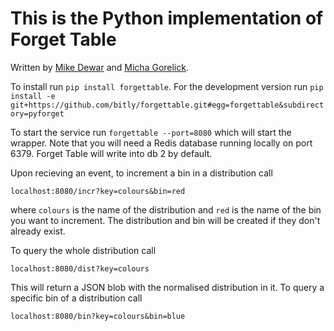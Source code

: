 # This is the Python implementation of Forget Table

Written by [Mike Dewar](http://twitter.com/mikedewar) and [Micha Gorelick](http://micha.gd/).

To install run `pip install forgettable`.
For the development version run `pip install -e git+https://github.com/bitly/forgettable.git#egg=forgettable&subdirectory=pyforget`

To start the service run `forgettable --port=8080` which will start the wrapper. Note that you will need a Redis database running locally on port 6379. Forget Table will write into db 2 by default. 

Upon recieving an event, to increment a bin in a distribution call 

    localhost:8080/incr?key=colours&bin=red

where `colours` is the name of the distribution and `red` is the name of the bin you want to increment.
The distribution and bin will be created if they don't already exist. 

To query the whole distribution call

    localhost:8080/dist?key=colours

This will return a JSON blob with the normalised distribution in it. To query a specific bin of a distribution call 

    localhost:8080/bin?key=colours&bin=blue

